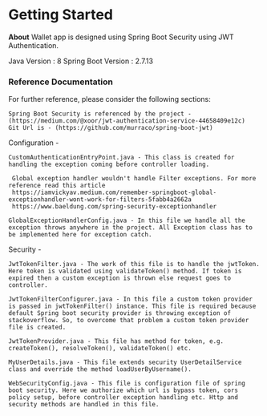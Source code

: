 # Getting Started

**About**
Wallet app is designed using Spring Boot Security using JWT Authentication.

Java Version : 8
Spring Boot Version : 2.7.13

### Reference Documentation
For further reference, please consider the following sections:

    Spring Boot Security is referenced by the project - (https://medium.com/@xoor/jwt-authentication-service-44658409e12c)
    Git Url is - (https://github.com/murraco/spring-boot-jwt)

Configuration -
    
    CustomAuthenticationEntryPoint.java - This class is created for handling the exception coming before controller loading.

     Global exception handler wouldn't handle Filter exceptions. For more reference read this article
     https://iamvickyav.medium.com/remember-springboot-global-exceptionhandler-wont-work-for-filters-5fabb4a2662a
     https://www.baeldung.com/spring-security-exceptionhandler

    GlobalExceptionHandlerConfig.java - In this file we handle all the exception throws anywhere in the project. All Exception class has to be implemented here for exception catch.

Security - 

    JwtTokenFilter.java - The work of this file is to handle the jwtToken. Here token is validated using validateToken() method. If token is expired then a custom exception is thrown else request goes to controller.

    JwtTokenFilterConfigurer.java - In this file a custom token provider is passed in jwtTokenFilter() instance. This file is required because default Spring boot security provider is throwing exception of stackoverflow. So, to overcome that problem a custom token provider file is created.

    JwtTokenProvider.java - This file has method for token, e.g. createToken(), resolveToken(), validateToken() etc.

    MyUserDetails.java - This file extends security UserDetailService class and override the method loadUserByUsername().

    WebSecurityConfig.java - This file is configuration file of spring boot security. Here we authorize which url is bypass token, cors policy setup, before controller exception handling etc. Http and security methods are handled in this file. 